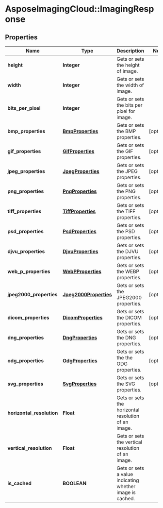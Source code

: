 # AsposeImagingCloud::ImagingResponse

## Properties
Name | Type | Description | Notes
------------ | ------------- | ------------- | -------------
**height** | **Integer** | Gets or sets the height of image. | 
**width** | **Integer** | Gets or sets the width of image. | 
**bits_per_pixel** | **Integer** | Gets or sets the bits per pixel for image. | 
**bmp_properties** | [**BmpProperties**](BmpProperties.md) | Gets or sets the BMP properties. | [optional] 
**gif_properties** | [**GifProperties**](GifProperties.md) | Gets or sets the GIF properties. | [optional] 
**jpeg_properties** | [**JpegProperties**](JpegProperties.md) | Gets or sets the JPEG properties. | [optional] 
**png_properties** | [**PngProperties**](PngProperties.md) | Gets or sets the PNG properties. | [optional] 
**tiff_properties** | [**TiffProperties**](TiffProperties.md) | Gets or sets the TIFF properties. | [optional] 
**psd_properties** | [**PsdProperties**](PsdProperties.md) | Gets or sets the PSD properties. | [optional] 
**djvu_properties** | [**DjvuProperties**](DjvuProperties.md) | Gets or sets the DJVU properties. | [optional] 
**web_p_properties** | [**WebPProperties**](WebPProperties.md) | Gets or sets the WEBP properties. | [optional] 
**jpeg2000_properties** | [**Jpeg2000Properties**](Jpeg2000Properties.md) | Gets or sets the JPEG2000 properties. | [optional] 
**dicom_properties** | [**DicomProperties**](DicomProperties.md) | Gets or sets the DICOM properties. | [optional] 
**dng_properties** | [**DngProperties**](DngProperties.md) | Gets or sets the DNG properties. | [optional] 
**odg_properties** | [**OdgProperties**](OdgProperties.md) | Gets or sets the the ODG properties. | [optional] 
**svg_properties** | [**SvgProperties**](SvgProperties.md) | Gets or sets the SVG properties. | [optional] 
**horizontal_resolution** | **Float** | Gets or sets the horizontal resolution of an image. | 
**vertical_resolution** | **Float** | Gets or sets the vertical resolution of an image. | 
**is_cached** | **BOOLEAN** | Gets or sets a value indicating whether image is cached. | 


